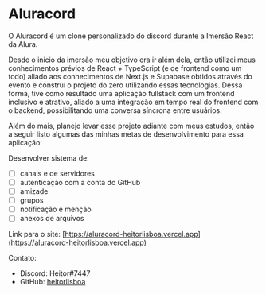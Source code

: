 # Aluracord

O Aluracord é um clone personalizado do discord durante a Imersão React da Alura.

Desde o início da imersão meu objetivo era ir além dela, então utilizei meus conhecimentos prévios de React + TypeScript (e de frontend como um todo) aliado aos conhecimentos de Next.js e Supabase obtidos através do evento e construí o projeto do zero utilizando essas tecnologias. Dessa forma, tive como resultado uma aplicação fullstack com um frontend inclusivo e atrativo, aliado a uma integração em tempo real do frontend com o backend, possibilitando uma conversa síncrona entre usuários.

Além do mais, planejo levar esse projeto adiante com meus estudos, então a seguir listo algumas das minhas metas de desenvolvimento para essa aplicação:

Desenvolver sistema de:

- [ ] canais e de servidores
- [ ] autenticação com a conta do GitHub
- [ ] amizade
- [ ] grupos
- [ ] notificação e menção
- [ ] anexos de arquivos

Link para o site: [https://aluracord-heitorlisboa.vercel.app](https://aluracord-heitorlisboa.vercel.app)

Contato:

- Discord: Heitor#7447
- GitHub: [heitorlisboa](https://github.com/heitorlisboa)
